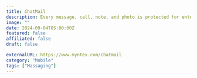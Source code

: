 ```yaml
---
title: ChatMail
description: Every message, call, note, and photo is protected for enterprise-level secure collaboration.
image: ""
date: 2024-09-04T05:00:00Z
featured: false
affiliated: false
draft: false

externalURL: https://www.myntex.com/chatmail
category: "Mobile"
tags: ["Massaging"]
---
```

